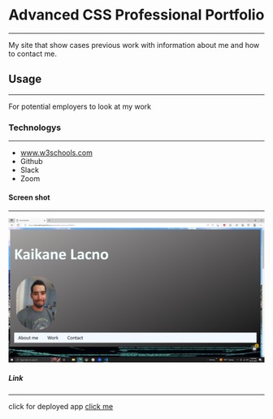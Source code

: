 # Advanced CSS Professional Portfolio
***
My site that show cases previous work with information about me and how to contact me.
## Usage
***
For potential employers to look at my work
### Technologys
***
* www.w3schools.com
* Github
* Slack
* Zoom
#### Screen shot
***
![](assets/images/Screenshotofsite.png)
##### Link
***
click for deployed app
[click me](https://lacnoskillz.github.io/advanced-css-pro-portfolio/)
